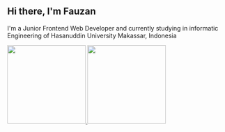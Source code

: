 ## Hi there, I'm Fauzan

I'm a Junior Frontend Web Developer and currently studying in informatic Engineering of Hasanuddin University Makassar, Indonesia


<p align="left">
<a href="https://github.com/gilangadhan">
  <img height="180em" src="https://github-readme-stats-eight-theta.vercel.app/api?username=mfauzanamzar&show_icons=true&theme=algolia&include_all_commits=true&count_private=true"/>
  <img height="180em" src="https://github-readme-stats-eight-theta.vercel.app/api/top-langs/?username=mfauzanamzar&layout=compact&langs_count=8&theme=algolia"/>
</a>
</p>
